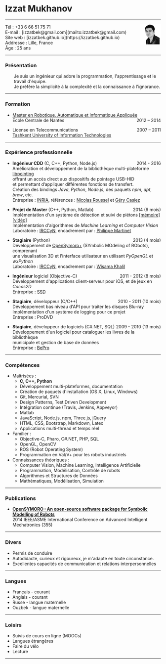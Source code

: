 # Izzat Mukhanov

---

<img src="img/me.png" width="13%" height="auto" align="right">
Tél : +33 6 66 51 75 71<br>
E-mail : [izzatbek@gmail.com](mailto:izzatbek@gmail.com)<br>
Site web : [izzatbek.github.io](https://izzatbek.github.io)<br>
Addresse : Lille, France<br>
Âge : 25 ans

---

### Présentation

<p style="padding-left:2em;">
Je suis un ingénieur qui adore la programmation, l'apprentissage et le travail d'équipe.<br>
Je préfère la simplicité à la complexité et la connaissance à l'ignorance.
</p>

---

### Formation

* [Master en Robotique, Automatique et Informatique Appliquée](http://masteraria.irccyn.ec-nantes.fr/index.php/home-fr)
<span style="float:right;">2012 – 2014</span><br>
École Centrale de Nantes

* License en Telecommunications
<span style="float:right;">2007 – 2011</span><br>
[Tashkent University of Information Technologies](http://www.tuit.uz/?lang=en)

---

### Expérience professionnelle

* **Ingénieur CDD** (C, C++, Python, Node.js)
<span style="float:right;">2014 - 2016</span><br>
Amélioration et développement de la bibliothèque multi-plateforme [libpointing](http://libpointing.org)<br>
offrant un accès direct aux dispositifs de pointage USB-HID<br>
et permettant d’appliquer différentes fonctions de transfert.<br>
Création des bindings *Java*, *Python*, *Node.js*, des paquets *npm*, *apt*, *brew*, etc.<br>
Entreprise : [INRIA](http://www.inria.fr/en/), références : 
[Nicolas Roussel](http://interaction.lille.inria.fr/~roussel/)
et
[Géry Casiez](http://cristal.univ-lille.fr/~casiez/)

* **Projet de Master** (C++, Python, Matlab)
<span style="float:right;">2014 (6 mois)</span><br>
Implémentation d'un système de détection et suivi de piétons
[[mémoire]](https://dl.dropboxusercontent.com/u/61610962/thesis.pdf)
[[vidéo]](https://www.youtube.com/watch?v=o-HAwKvbs8c)<br>
Implémentation d'algorithmes de *Machine Learning* et *Computer Vision*<br>
Laboratoire : [IRCCyN](http://www.irccyn.ec-nantes.fr/en/), encadrement par :
[Philippe Martinet](http://www.irccyn.ec-nantes.fr/~martinet/home.html)

* **Stagiaire** (Python) 
<span style="float:right;">2013 (4 mois)</span><br>
Développement de [OpenSymoro+](https://github.com/symoro/symoro) (SYmbolic MOdeling of RObots), comprenant<br>
une visualisation 3D et l'interface utilisateur en utilisant *PyOpenGL* et *wxPython*<br>
Laboratoire : [IRCCyN](http://www.irccyn.ec-nantes.fr/en/), encadrement par :
[Wisama Khalil](https://scholar.google.fr/citations?user=cgizGIoAAAAJ&hl=en)

* **Ingénieur** logiciel (Objective-C)
<span style="float:right;">2011 - 2012 (8 mois)</span><br>
Développement d'applications client-serveur pour iOS, et de jeux en *Cocos2D*<br>
Entreprise : [SSD](http://www.ssdsoftwaresolutions.com)

* **Stagiaire**, développeur (C/C++)
<span style="float:right;">2010 - 2011 (10 mois)</span><br>
Développement bas niveau d'API pour traiter les disques Blu-ray<br>
Implémentation d'un système de logging pour ce projet<br>
Entreprise : ProDVD

* **Stagiaire**, développeur de logiciels (C#.NET, SQL)
<span style="float:right;">2009 - 2010 (13 mois)</span><br>
Développement d'un logiciel pour cataloguer les livres de la bibliothèque <br>municipale et gestion de base de données<br>
Entreprise : [BePro](http://bepro.uz/en/)

<!--<br><br><br><br><br><br><br><br><br><br><br><br>-->

---

### Compétences

* Maîtrisées :
	* **C, C++, Python**
	* Développement multi-plateformes, documentation
	* Création de paquets d'installation (OS X, Linux, Windows)
	* Git, Mercurial, SVN
	* Design Patterns, Test Driven Development
	* Intégration continue (Travis, Jenkins, Appveyor)
	* Matlab
	* JavaScript, Node.js, npm, Three.js, jQuery
	* HTML, CSS, Bootstrap, Markdown, Latex
	* Applications multi-thread et temps réel
* Familier :
	* Objective-C, Pharo, C#.NET, PHP, SQL
	* OpenGL, OpenCV
	* ROS (Robot Operating System)
	* Programmation en Val/V+ pour les robots industriels
* Connaissances théoriques :
	* Computer Vision, Machine Learning, Intelligence Artificielle
	* Programmation, Modélisation, Contrôle de robots
	* Algorithmes et Structures de Données
	* Mathématiques, Modélisation, Simulation

---

### Publications

* **[OpenSYMORO : An open-source software package for Symbolic Modelling of Robots](https://hal.archives-ouvertes.fr/hal-01025919)** <br>
2014 IEEE/ASME International Conference on Advanced Intelligent Mechatronics (355)

---

### Divers

* Permis de conduire
* Autodidacte, curieux et rigoureux, je m'adapte en toute circonstance.
* Excellentes capacités de communication et relations interpersonnelles

---

### Langues

* Français - courant
* Anglais - courant
* Russe - langue maternelle
* Ouzbek - langue maternelle

---

### Loisirs

* Suivis de cours en ligne (MOOCs)
* Langues étrangères
* Faire du vélo
* Lecture

---
